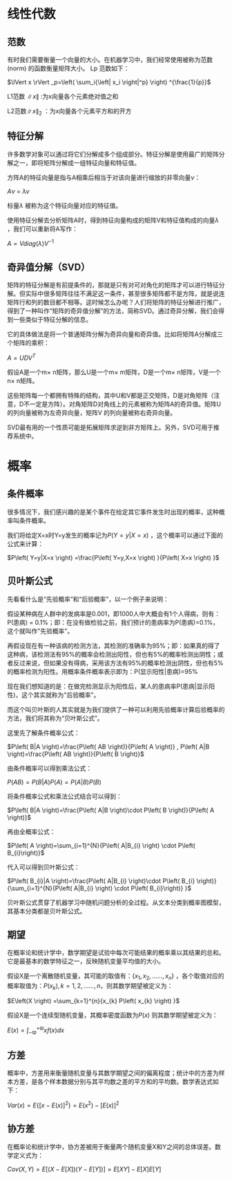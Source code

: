 # 线性代数

## 范数
有时我们需要衡量一个向量的大小。在机器学习中，我们经常使用被称为范数(norm) 的函数衡量矩阵大小。
Lp 范数如下：

$\lVert x \rVert _p=\left( \sum_i{\left| x_i \right|^p} \right) ^{\frac{1}{p}}$


L1范数 $\lVert x \rVert$ :为x向量各个元素绝对值之和

L2范数$\lVert x \rVert _2$ ：为x向量各个元素平方和的开方

## 特征分解
许多数学对象可以通过将它们分解成多个组成部分。特征分解是使用最广的矩阵分解之一，即将矩阵分解成一组特征向量和特征值。

方阵A的特征向量是指与A相乘后相当于对该向量进行缩放的非零向量$\nu$：

$A\nu \ =\ \lambda \nu$

标量$\lambda$ 被称为这个特征向量对应的特征值。

使用特征分解去分析矩阵A时，得到特征向量构成的矩阵V和特征值构成的向量$\lambda$ ，我们可以重新将A写作：

$A=Vdiag\left( \lambda \right) V^{-1}$

## 奇异值分解（SVD）
矩阵的特征分解是有前提条件的，那就是只有对可对角化的矩阵才可以进行特征分解。但实际中很多矩阵往往不满足这一条件，甚至很多矩阵都不是方阵，就是说连矩阵行和列的数目都不相等。这时候怎么办呢？人们将矩阵的特征分解进行推广，得到了一种叫作“矩阵的奇异值分解”的方法，简称SVD。通过奇异分解，我们会得到一些类似于特征分解的信息。

它的具体做法是将一个普通矩阵分解为奇异向量和奇异值。比如将矩阵A分解成三个矩阵的乘积：

$A=UDV^{T}$ 

假设A是一个m$\times$ n矩阵，那么U是一个m$\times$ m矩阵，D是一个m$\times$ n矩阵，V是一个n$\times$ n矩阵。

这些矩阵每一个都拥有特殊的结构，其中U和V都是正交矩阵，D是对角矩阵（注意，D不一定是方阵）。对角矩阵D对角线上的元素被称为矩阵A的奇异值。矩阵U的列向量被称为左奇异向量，矩阵V 的列向量被称右奇异向量。

SVD最有用的一个性质可能是拓展矩阵求逆到非方矩阵上。另外，SVD可用于推荐系统中。

# 概率

## 条件概率
很多情况下，我们感兴趣的是某个事件在给定其它事件发生时出现的概率，这种概率叫条件概率。

我们将给定X=x时Y=y发生的概率记为$P\left( Y=y|X=x \right)$ ，这个概率可以通过下面的公式来计算：

$P\left( Y=y|X=x \right) =\frac{P\left( Y=y,X=x \right) }{P\left( X=x \right) }$

## 贝叶斯公式
先看看什么是“先验概率”和“后验概率”，以一个例子来说明：

假设某种病在人群中的发病率是0.001，即1000人中大概会有1个人得病，则有： P(患病) = 0.1%；即：在没有做检验之前，我们预计的患病率为P(患病)=0.1%，这个就叫作"先验概率"。

再假设现在有一种该病的检测方法，其检测的准确率为95%；即：如果真的得了这种病，该检测法有95%的概率会检测出阳性，但也有5%的概率检测出阴性；或者反过来说，但如果没有得病，采用该方法有95%的概率检测出阴性，但也有5%的概率检测为阳性。用概率条件概率表示即为：P(显示阳性|患病)=95%

现在我们想知道的是：在做完检测显示为阳性后，某人的患病率P(患病|显示阳性)，这个其实就称为"后验概率"。

而这个叫贝叶斯的人其实就是为我们提供了一种可以利用先验概率计算后验概率的方法，我们将其称为“贝叶斯公式”。

这里先了解条件概率公式：

$P\left( B|A \right)=\frac{P\left( AB \right)}{P\left( A \right)} , P\left( A|B \right)=\frac{P\left( AB \right)}{P\left( B \right)}$

由条件概率可以得到乘法公式：

$P\left( AB \right)=P\left( B|A \right)P\left( A \right)=P\left( A|B \right)P\left( B \right)$

将条件概率公式和乘法公式结合可以得到：

$P\left( B|A \right)=\frac{P\left( A|B \right)\cdot P\left( B \right)}{P\left( A \right)}$

再由全概率公式：

$P\left( A \right)=\sum_{i=1}^{N}{P\left( A|B_{i} \right) \cdot P\left( B_{i}\right)}$ 

代入可以得到贝叶斯公式：

$P\left( B_{i}|A \right)=\frac{P\left( A|B_{i} \right)\cdot P\left( B_{i} \right)}{\sum_{i=1}^{N}{P\left( A|B_{i} \right) \cdot P\left( B_{i}\right)} }$


贝叶斯公式贯穿了机器学习中随机问题分析的全过程。从文本分类到概率图模型，其基本分类都是贝叶斯公式。

## 期望
在概率论和统计学中，数学期望是试验中每次可能结果的概率乘以其结果的总和。它是最基本的数学特征之一，反映随机变量平均值的大小。

假设X是一个离散随机变量，其可能的取值有：$\left\{ x_{1} ,x_{2} ,......,x_{n} \right\}$ ，各个取值对应的概率取值为：$P\left( x_{k} \right) , k=1,2,......,n$，则其数学期望被定义为：

$E\left(X \right) =\sum_{k=1}^{n}{x_{k} P\left( x_{k} \right) }$ 

假设X是一个连续型随机变量，其概率密度函数为$P\left( x \right)$ 则其数学期望被定义为：

$E\left( x \right) =\int_{-\varpi }^{+\varpi } xf\left( x \right) dx$

## 方差
概率中，方差用来衡量随机变量与其数学期望之间的偏离程度；统计中的方差为样本方差，是各个样本数据分别与其平均数之差的平方和的平均数。数学表达式如下： 

$Var\left( x \right) =E\left\{ \left[ x-E\left( x \right) \right] ^{2} \right\} =E\left( x^{2} \right) -\left[ E\left( x \right) \right] ^{2}$ 

## 协方差
在概率论和统计学中，协方差被用于衡量两个随机变量X和Y之间的总体误差。数学定义式为：

$Cov\left( X,Y \right) =E\left[ \left( X-E\left[ X \right] \right) \left( Y-E\left[ Y \right] \right) \right] =E\left[ XY \right] -E\left[ X \right] E\left[ Y \right]$ 